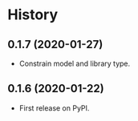# History

0.1.7 (2020-01-27)
------------------

* Constrain model and library type.

0.1.6 (2020-01-22)
------------------

* First release on PyPI.
